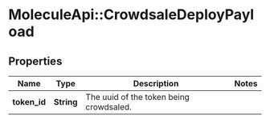 # MoleculeApi::CrowdsaleDeployPayload

## Properties
Name | Type | Description | Notes
------------ | ------------- | ------------- | -------------
**token_id** | **String** | The uuid of the token being crowdsaled. | 


